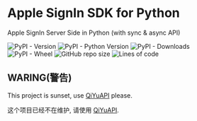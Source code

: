 # Apple SignIn SDK for Python

Apple SignIn Server Side in Python (with sync & async API)

![PyPI - Version](https://img.shields.io/pypi/v/py-apple-signin)
![PyPI - Python Version](https://img.shields.io/pypi/pyversions/py-apple-signin)
![PyPI - Downloads](https://img.shields.io/pypi/dm/py_apple_signin)
![PyPI - Wheel](https://img.shields.io/pypi/wheel/py-apple-signin)
![GitHub repo size](https://img.shields.io/github/repo-size/qiyutechdev/py_apple_signin)
![Lines of code](https://img.shields.io/tokei/lines/github/qiyutechdev/py_apple_signin)

## WARING(警告)

This project is sunset, use [QiYuAPI](https://github.com/QiYuTechDev/qiyu-api) please.

这个项目已经不在维护, 请使用 [QiYuAPI](https://github.com/QiYuTechDev/qiyu-api).
